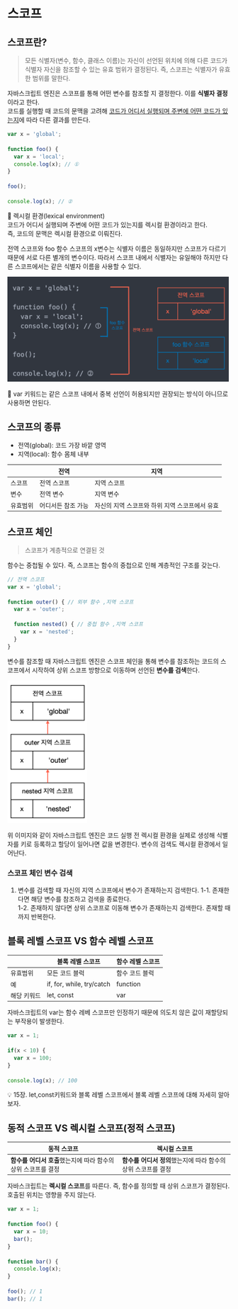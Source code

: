 # 스코프

## 스코프란?
> 모든 식별자(변수, 함수, 클래스 이름)는 자신이 선언된 위치에 의해 다른 코드가 식별자 자신을 참조할 수 있는 유효 범위가 결정된다. 즉, 스코프는 식별자가 유효한 범위를 말한다.

자바스크립트 엔진은 스코프를 통해 어떤 변수를 참조할 지 결정한다. 이를 **식별자 결정**이라고 한다.   
코드를 실행할 때 코드의 문맥을 고려해 <u>코드가 어디서 실행되며 주변에 어떤 코드가 있는지</u>에 따라 다른 결과를 만든다.
```javascript
var x = 'global';

function foo() {
  var x = 'local';
  console.log(x); // ①
}

foo();

console.log(x); // ②
```

📌 렉시컬 환경(lexical environment)   
코드가 어디서 실행되며 주변에 어떤 코드가 있는지를 렉시컬 환경이라고 한다.  
즉, 코드의 문맥은 렉시컬 환경으로 이뤄진다.

전역 스코프와 foo 함수 스코프의 x변수는 식별자 이름은 동일하지만 스코프가 다르기 때문에 서로 다른 별개의 변수이다. 따라서 스코프 내에서 식별자는 유일해야 하지만 다른 스코프에서는 같은 식별자 이름을 사용할 수 있다.   

<img src="./img/1.png" width="500">

🚨 var 키워드는 같은 스코프 내에서 중복 선언이 허용되지만 권장되는 방식이 아니므로 사용하면 안된다.

## 스코프의 종류
* 전역(global): 코드 가장 바깥 영역
* 지역(local): 함수 몸체 내부

||전역|지역|
|------|------|------|
|스코프|전역 스코프|지역 스코프|
|변수|전역 변수|지역 변수|
|유효범위|어디서든 참조 가능|자신의 지역 스코프와 하위 지역 스코프에서 유효|

## 스코프 체인
> 스코프가 계층적으로 연결된 것

함수는 중첩될 수 있다. 즉, 스코프는 함수의 중첩으로 인해 계층적인 구조를 갖는다.
```javascript
// 전역 스코프
var x = 'global';

function outer() { // 외부 함수 ,지역 스코프
  var x = 'outer';
  
  function nested() { // 중첩 함수 ,지역 스코프
    var x = 'nested';
  }
}
```

변수를 참조할 때 자바스크립트 엔진은 스코프 체인을 통해 변수를 참조하는 코드의 스코프에서 시작하여 상위 스코프 방향으로 이동하며 선언된 **변수를 검색**한다.

<img src="./img/2.png" width="180">

위 이미지와 같이 자바스크립트 엔진은 코드 실행 전 렉시컬 환경을 실제로 생성해 식별자를 키로 등록하고 할당이 일어나면 값을 변경한다. 변수의 검색도 렉시컬 환경에서 일어난다.

### 스코프 체인 변수 검색
1. 변수를 검색할 때 자신의 지역 스코프에서 변수가 존재하는지 검색한다.
1-1. 존재한다면 해당 변수를 참조하고 검색을 종료한다.   
1-2. 존재하지 않다면 상위 스코프로 이동해 변수가 존재하는지 검색한다. 존재할 때 까지 반복한다.

## 블록 레벨 스코프 VS 함수 레벨 스코프
||블록 레벨 스코프|함수 레벨 스코프|
|------|------|------|
|유효범위|모든 코드 블럭|함수 코드 블럭|
|예|if, for, while, try/catch|function|
|해당 키워드|let, const|var|

자바스크립트의 var는 함수 레베 스코프만 인정하기 때문에 의도치 않은 값이 재할당되는 부작용이 발생한다.
```javascript
var x = 1;

if(x < 10) {
  var x = 100;
}

console.log(x); // 100
```
💡 15장. let,const키워드와 블록 레벨 스코프에서 블록 레벨 스코프에 대해 자세히 알아보자.

## 동적 스코프 VS 렉시컬 스코프(정적 스코프)
|동적 스코프|렉시컬 스코프|
|------|------|
|**함수를 어디서 호출**했는지에 따라 함수의 상위 스코프를 결정|**함수를 어디서 정의**했는지에 따라 함수의 상위 스코프를 결정|

자바스크립트는 **렉시컬 스코프**를 따른다. 즉, 함수를 정의할 때 상위 스코프가 결정된다. 호출된 위치는 영향을 주지 않는다.
```javascript
var x = 1;

function foo() {
  var x = 10;
  bar();
}

function bar() {
  console.log(x);
}

foo(); // 1
bar(); // 1
```
